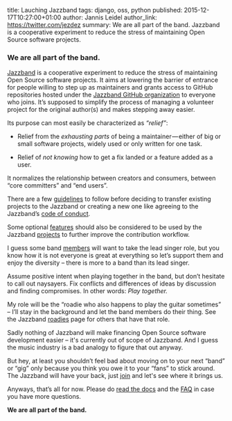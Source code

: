 title: Lauching Jazzband
tags: django, oss, python
published: 2015-12-17T10:27:00+01:00
author: Jannis Leidel
author_link: https://twitter.com/jezdez
summary: We are all part of the band. Jazzband is a cooperative experiment to
         reduce the stress of maintaining Open Source software projects.

### We are all part of the band.

[Jazzband](https://jazzband.co/) is a cooperative experiment to reduce the
stress of maintaining Open Source software projects. It aims at lowering the
barrier of entrance for people willing to step up as maintainers and grants
access to GitHub repositories hosted under the
[Jazzband GitHub organization](https://github.com/jazzband) to everyone who
joins. It’s supposed to simplify the process of managing a volunteer project
for the original author(s) and makes stepping away easier.

Its purpose can most easily be characterized as _“relief”_:

- Relief from the _exhausting parts_ of being a maintainer — either of
  big or small software projects, widely used or only written for one task.

- Relief of _not knowing_ how to get a fix landed or a feature added as a user.

It normalizes the relationship between creators and consumers, between
“core committers” and “end users”.

There are a few [guidelines](/docs/guidelines) to follow before deciding to
transfer existing projects to the Jazzband or creating a new one like agreeing
to the Jazzband’s [code of conduct](/docs/conduct).

Some optional [features](/docs/releases) should also be considered to be used by
the Jazzband [projects](/projects) to further improve the contribution workflow.

I guess some band [members](/members) will want to take the lead singer role,
but you know how it is not everyone is great at everything so let’s support them
and enjoy the diversity – there is more to a band than its lead singer.

Assume positive intent when playing together in the band, but don’t hesitate
to call out naysayers. Fix conflicts and differences of ideas by discussion
and finding compromises. In other words: _Play together._

My role will be the “roadie who also happens to play the guitar sometimes” –
I’ll stay in the background and let the band members do their thing. See the
Jazzband [roadies](/roadies) page for others that have that role.

Sadly nothing of Jazzband will make financing Open Source software development
easier – it's currently out of scope of Jazzband. And I guess the music
industry is a bad analogy to figure that out anyway.

But hey, at least you shouldn’t feel bad about moving on to your next “band” or
“gig” only because you think you owe it to your “fans” to stick around. The
Jazzband will have your back, just [join](https://jazzband.co/) and let's see
where it brings us.

Anyways, that’s all for now. Please do [read the docs](/docs) and the
[FAQ](https://jazzband.co/docs/faq) in case you have more questions.

**We are all part of the band.**
